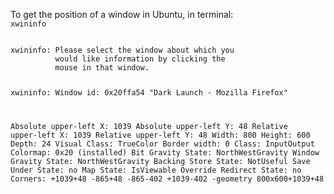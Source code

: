 To get the position of a window in Ubuntu, in terminal:
<code>
xwininfo
</code>

<code>
xwininfo: Please select the window about which you
          would like information by clicking the
          mouse in that window.

xwininfo: Window id: 0x20ffa54 "Dark Launch - Mozilla Firefox"

  Absolute upper-left X:  1039
  Absolute upper-left Y:  48
  Relative upper-left X:  1039
  Relative upper-left Y:  48
  Width: 800
  Height: 600
  Depth: 24
  Visual Class: TrueColor
  Border width: 0
  Class: InputOutput
  Colormap: 0x20 (installed)
  Bit Gravity State: NorthWestGravity
  Window Gravity State: NorthWestGravity
  Backing Store State: NotUseful
  Save Under State: no
  Map State: IsViewable
  Override Redirect State: no
  Corners:  +1039+48  -865+48  -865-402  +1039-402
  -geometry 800x600+1039+48
</code>